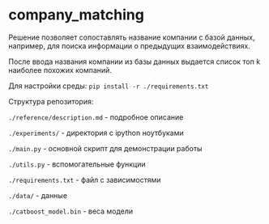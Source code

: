 # company_matching

Решение позволяет сопоставлять название компании с базой данных, например, для поиска информации о предыдущих взаимодействиях.

После ввода названия компании из базы данных выдается список топ k наиболее похожих компаний.


Для настройки среды: `pip install -r ./requirements.txt`

Структура репозитория:

`./reference/description.md` - подробное описание

`./experiments/` - директория с ipython ноутбуками

`./main.py` - основной скрипт для демонстрации работы

`./utils.py` - вспомогательные функции

`./requirements.txt` - файл с зависимостями

`./data/` - данные

`./catboost_model.bin` - веса модели
